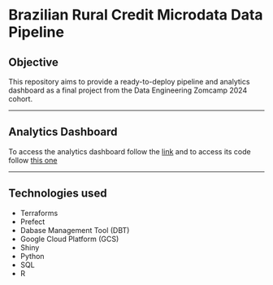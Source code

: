 # Brazilian Rural Credit Microdata Data Pipeline 

## Objective

This repository aims to provide a ready-to-deploy pipeline and analytics dashboard as a final project from the Data Engineering Zomcamp 2024 cohort.

--------

## Analytics Dashboard
To access the analytics dashboard follow the [link](https://gabese.shinyapps.io/brazil_rural_credit/) and to access its code follow [this one](https://github.com/folhesgabriel/brc-dash/tree/main)

--------

## Technologies used
- Terraforms
- Prefect
- Dabase Management Tool (DBT)
- Google Cloud Platform (GCS)
- Shiny
- Python
- SQL
- R
